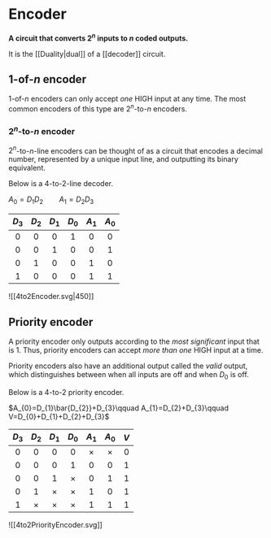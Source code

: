 # Encoder
**A circuit that converts $2^n$ inputs to $n$ coded outputs.**

It is the [[Duality|dual]] of a [[decoder]] circuit.

## $1$-of-$n$ encoder
$1$-of-$n$ encoders can only accept *one* HIGH input at any time. The most common encoders of this type are $2^n$-to-$n$ encoders.

### $2^n$-to-$n$ encoder
$2^n$-to-$n$-line encoders can be thought of as a circuit that encodes a decimal number, represented by a unique input line, and outputting its binary equivalent.

Below is a $4$-to-$2$-line decoder.

$A_{0}=D_{1}D_{2}\qquad A_{1}=D_{2}D_{3}$

| $D_{3}$ | $D_2$ | $D_1$ | $D_0$ | $A_1$ | $A_0$ |
|:-------:|:-----:|:-----:|:-----:|:-----:|:-----:|
|   $0$   |  $0$  |  $0$  |  $1$  |  $0$  |  $0$  |
|   $0$   |  $0$  |  $1$  |  $0$  |  $0$  |  $1$  |
|   $0$   |  $1$  |  $0$  |  $0$  |  $1$  |  $0$  |
|   $1$   |  $0$  |  $0$  |  $0$  |  $1$  |  $1$  |

![[4to2Encoder.svg|450]]

## Priority encoder
A priority encoder only outputs according to the *most significant* input that is $1$. Thus, priority encoders can accept *more than one* HIGH input at a time.

Priority encoders also have an additional output called the *valid* output, which distinguishes between when all inputs are off and when $D_0$ is off.

Below is a $4$-to-$2$ priority encoder.

$A_{0}=D_{1}\bar{D_{2}}+D_{3}\qquad A_{1}=D_{2}+D_{3}\qquad V=D_{0}+D_{1}+D_{2}+D_{3}$

| $D_{3}$ |  $D_2$   |  $D_1$   |  $D_0$   |  $A_1$   |  $A_0$   |   $V$    |
|:-------:|:--------:|:--------:|:--------:|:--------:|:--------:|:--------:|
|   $0$   |   $0$    |   $0$    |   $0$    | $\times$ | $\times$ | $0$ |
|   $0$   |   $0$    |   $0$    |   $1$    |   $0$    |   $0$    |    $1$      |
|   $0$   |   $0$    |   $1$    | $\times$ |   $0$    |   $1$    |     $1$     |
|   $0$   |   $1$    | $\times$ | $\times$ |   $1$    |   $0$    |      $1$    |
|   $1$   | $\times$ | $\times$ | $\times$ |   $1$    |   $1$    |     $1$     |

![[4to2PriorityEncoder.svg]]
